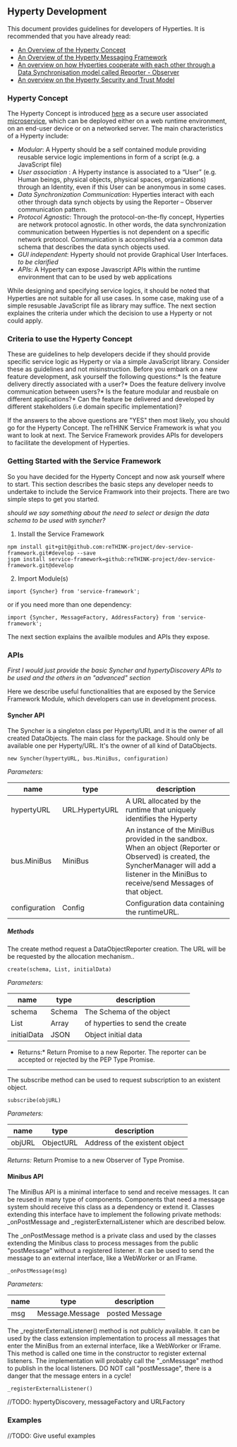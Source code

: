 Hyperty Development
-------------------

This document provides guidelines for developers of Hyperties. It is recommended that you have already read:

-	[An Overview of the Hyperty Concept](hyperty.md)
-	[An Overview of the Hyperty Messaging Framework](hyperty-messaging-framework.md)
-	[An overview on how Hyperties cooperate with each other through a Data Synchronisation model called Reporter - Observer](p2p-data-sync.md)
-	[An overview on the Hyperty Security and Trust Model](hyperty-trust.md)

### Hyperty Concept

The Hyperty Concept is introduced [here](hyperty.md) as a secure user associated [microservice](http://martinfowler.com/articles/microservices.html), which can be deployed either on a web runtime environment, on an end-user device or on a networked server. The main characteristics of a Hyperty include:

-	*Modular*: A Hyperty should be a self contained module providing reusable service logic implementions in form of a script (e.g. a JavaScript file)
-	*User association* : A Hyperty instance is associated to a “User” (e.g. Human beings, physical objects, physical spaces, organizations) through an Identity, even if this User can be anonymous in some cases.
-	*Data Synchronization Communication*: Hyperties interact with each other through data synch objects by using the Reporter – Observer communication pattern.
-	*Protocol Agnostic*: Through the protocol-on-the-fly concept, Hyperties are network protocol agnostic. In other words, the data synchronization communication between Hyperties is not dependent on a specific network protocol. Communication is accomplished via a common data schema that describes the data synch objects used.
-	*GUI independent*: Hyperty should not provide Graphical User Interfaces. *to be clarified*
-	*APIs*: A Hyperty can expose Javascript APIs within the runtime environment that can to be used by web applications

While designing and specifying service logics, it should be noted that Hyperties are not suitable for all use cases. In some case, making use of a simple resusable JavaScript file as library may suffice. The next section explaines the criteria under which the decision to use a Hyperty or not could apply.

### Criteria to use the Hyperty Concept

These are guidelines to help developers decide if they should provide specific service logic as Hyperty or via a simple JavaScript library. Consider these as guidelines and not misinstruction. Before you embark on a new feature development, ask yourself the following questions:* Is the feature delivery directly associated with a user?* Does the feature delivery involve communication between users?* Is the feature modular and reusbale on different applications?* Can the feature be delivered and developed by different stakeholders (i.e domain specific implementation)?

If the answers to the above questions are "YES" then most likely, you should go for the Hyperty Concept. The reTHINK Service Framework is what you want to look at next. The Service Framework provides APIs for developers to facilitate the development of Hyperties.

### Getting Started with the Service Framework

So you have decided for the Hyperty Concept and now ask yourself where to start. This section describes the basic steps any developer needs to undertake to include the Service Framwork into their projects. There are two simple steps to get you started.

*should we say something about the need to select or design the data schema to be used with syncher?*

1) Install the Service Framework

```
npm install git+git@github.com:reTHINK-project/dev-service-framework.git#develop --save
jspm install service-framework=github:reTHINK-project/dev-service-framework.git@develop
```

2) Import Module(s)

```
import {Syncher} from 'service-framework';
```

or if you need more than one dependency:

```
import {Syncher, MessageFactory, AddressFactory} from 'service-framework';
```

The next section explains the availble modules and APIs they expose.

### APIs

*First I would just provide the basic Syncher and hypertyDiscovery APIs to be used and the others in an "advanced" section*

Here we describe useful functionalities that are exposed by the Service Framework Module, which developers can use in development process.

#### Syncher API

The Syncher is a singleton class per Hyperty/URL and it is the owner of all created DataObjects.
The main class for the package. Should only be available one per Hyperty/URL. It's the owner of all kind of DataObjects.
```
new Syncher(hypertyURL, bus.MiniBus, configuration)
```
*Parameters:*

| name                | type                                      | description                                                                                                                                                                           |
|---------------------|-------------------------------------------|---------------------------------------------------------------------------------------------------------------------------------------------------------------------------------------|
| hypertyURL          | URL.HypertyURL                            | A URL allocated by the runtime that uniquely identifies the Hyperty                                                                                                            |
| bus.MiniBus         | MiniBus                                   | An instance of the MiniBus provided in the sandbox. When an object (Reporter or Observed) is created, the SyncherManager will add a listener in the MiniBus to receive/send Messages of that object.                                                                                         |
| configuration       | Config                                    | Configuration data containing the runtimeURL. |

##### Methods

The create method request a DataObjectReporter creation. The URL will be be requested by the allocation mechanism..

```
create(schema, List, initialData)
```
*Parameters:*

| name     | type    | description                                                                                                         |
|----------|---------|---------------------------------------------------------------------------------------------------------------------|
| schema | Schema | The Schema of the object |
|List	|Array<HypertyURL>	|of hyperties to send the create|
|initialData|	JSON	|Object initial data|

* Returns:*
Return Promise to a new Reporter. The reporter can be accepted or rejected by the PEP
Type
Promise.<DataObjectReporter>
------------------------------------
The subscribe method can be used to request subscription to an existent object. 

```
subscribe(objURL) 
```
*Parameters:*

| name     | type    | description                                                                                                         |
|----------|---------|---------------------------------------------------------------------------------------------------------------------|
| objURL | ObjectURL | 	Address of the existent object |
	
*Returns:*
Return Promise to a new Observer of Type Promise.<DataObjectObserver>

#### Minibus API
The MiniBus API is a minimal interface to send and receive messages. It can be reused in many type of components. Components that need a message system should receive this class as a dependency or extend it. Classes extending this interface have to implement the following private methods: _onPostMessage and _registerExternalListener which are described below.

The _onPostMessage method is a private class and used by the classes extending the Minibus class to process messages from the public "postMessage" without a registered listener. It can be used to send the message to an external interface, like a WebWorker or an IFrame.

```
_onPostMessage(msg)
```

*Parameters:*

| name     | type    | description                                                                                                         |
|----------|---------|---------------------------------------------------------------------------------------------------------------------|
| msg | Message.Message | posted Message|
		

The _registerExternalListener() method is not publicly available. It can be used by the class extension implementation to process all messages that enter the MiniBus from an external interface, like a WebWorker or IFrame. This method is called one time in the constructor to register external listeners. The implementation will probably call the "_onMessage" method to publish in the local listeners. DO NOT call "postMessage", there is a danger that the message enters in a cycle!

```
_registerExternalListener()
```


//TODO: hypertyDiscovery, messageFactory and URLFactory

### Examples

//TODO: Give useful examples
